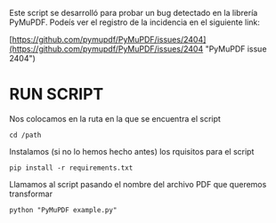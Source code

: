 Este script se desarrolló para probar un bug detectado en la librería PyMuPDF. Podeís ver el registro de la incidencia en el siguiente link:

[https://github.com/pymupdf/PyMuPDF/issues/2404](https://github.com/pymupdf/PyMuPDF/issues/2404 "PyMuPDF issue 2404")

# RUN SCRIPT

Nos colocamos en la ruta en la que se encuentra el script
```
cd /path
```

Instalamos (si no lo hemos hecho antes) los rquisitos para el script
```
pip install -r requirements.txt
```

Llamamos al script pasando el nombre del archivo PDF que queremos transformar
```
python "PyMuPDF example.py"
```
